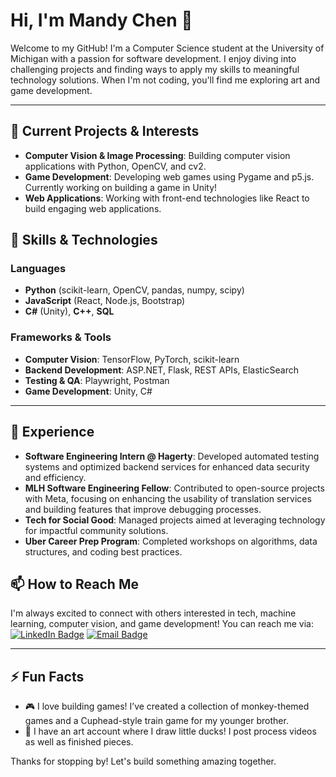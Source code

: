 # Hi, I'm Mandy Chen 👋

Welcome to my GitHub! I'm a Computer Science student at the University of Michigan with a passion for software development. I enjoy diving into challenging projects and finding ways to apply my skills to meaningful technology solutions. When I'm not coding, you'll find me exploring art and game development.

---

## 🔭 Current Projects & Interests
- **Computer Vision & Image Processing**: Building computer vision applications with Python, OpenCV, and cv2.
- **Game Development**: Developing web games using Pygame and p5.js. Currently working on building a game in Unity!
- **Web Applications**: Working with front-end technologies like React to build engaging web applications.

## 🌱 Skills & Technologies
### Languages
- **Python** (scikit-learn, OpenCV, pandas, numpy, scipy)
- **JavaScript** (React, Node.js, Bootstrap)
- **C#** (Unity), **C++**, **SQL**

### Frameworks & Tools
- **Computer Vision**: TensorFlow, PyTorch, scikit-learn
- **Backend Development**: ASP.NET, Flask, REST APIs, ElasticSearch
- **Testing & QA**: Playwright, Postman
- **Game Development**: Unity, C#

---

## 🚀 Experience
- **Software Engineering Intern @ Hagerty**: Developed automated testing systems and optimized backend services for enhanced data security and efficiency.
- **MLH Software Engineering Fellow**: Contributed to open-source projects with Meta, focusing on enhancing the usability of translation services and building features that improve debugging processes.
- **Tech for Social Good**: Managed projects aimed at leveraging technology for impactful community solutions.
- **Uber Career Prep Program**: Completed workshops on algorithms, data structures, and coding best practices.

## 📫 How to Reach Me
I'm always excited to connect with others interested in tech, machine learning, computer vision, and game development! You can reach me via:  
[![LinkedIn Badge](https://img.shields.io/badge/LinkedIn-Connect-blue?style=flat&logo=linkedin)](https://www.linkedin.com/in/mandy-chen06/)
[![Email Badge](https://img.shields.io/badge/Email-Contact%20Me-red?style=flat&logo=gmail)](mailto:mandyschen06@gmail.com)

---

## ⚡ Fun Facts
- 🎮 I love building games! I’ve created a collection of monkey-themed games and a Cuphead-style train game for my younger brother.
- 🐥 I have an art account where I draw little ducks! I post process videos as well as finished pieces.

Thanks for stopping by! Let's build something amazing together.
